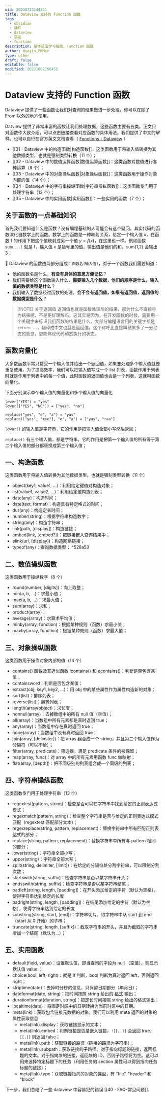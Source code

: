 ```yaml
---
uid: 20230723144341
title: Dataview 支持的 Function 函数
tags:
  - obsidian
  - 插件
  - dataview
  - 语法
  - function
description: 基本语法学习指南，Function 函数
author: Huajin,PKMer
type: other
draft: false
editable: false
modified: 20231002150451
---
```


# Dataview 支持的 Function 函数

Dataview 提供了一些函数让我们对查询的结果做进一步处理，你可以在除了 From 以外的地方使用。

Datview 提供了非常丰富的函数让我们处理数据，这些函数主要有五类。正文只对函数作大致介绍，可以点击链接查看对应函数的具体用法，我们提供了中文的解释。也可以自行在官方英文文档查看（ [Functions - Dataview](https://blacksmithgu.github.io/obsidian-dataview/reference/functions/#utility-functions) ）

- [[31 - Dataview 中的构造函数|构造函数]]：这类函数用于将输入值转换为其他数据类型，也就是强制类型转换（11 个）；
- [[32 - Dataview 中的数值运算函数|数值运算函数]]：这类函数对数值进行各种运算（8 个）；
- [[33 - Dataview 中的对象操纵函数|对象操纵函数]]：这类函数用于操作对象内部的值（14 个）；
- [[34 - Dataview 中的字符串操纵函数|字符串操纵函数]]：这类函数专门用于处理字符串（13 个）；
- [[35 - Dataview 中的实用函数|实用函数]]：一些实用的函数（7 个）；

## 关于函数的一点基础知识

首先我们要知道什么是函数？没有编程基础的人可能会有这个疑问。其实代码的函数演化自数学上的函数。数学上的函数是一种映射关系，给定一个输入值 x，在函数 f 的作用下把这个值映射成另一个值 $y=f(x)$，在这里也一样。例如函数 `sum(...)` 就是 f，输入值 x 是括号里的值，输出值是他们的和，sum(1,2) 会输出 3；

📌 Dataview 的函数由两部分组成：`函数名(输入值)`，对于一个函数我们需要知道：

- 他的函数名是什么，**有没有具体的意思方便记忆**？
- 我们需要给这个函数输入什么，**需要输入几个数据，他们的顺序是什么，输入值的数据类型是什么**？
- 我们输入了数据经过函数的处理，**会不会有返回值，如果有返回值，返回值的数据类型是什么**？

> [!NOTE] 关于返回值
> 返回值也就是函数处理后的结果，那为什么不直接称为结果呢，不是更好理解吗。这其实是因为，在开发函数的时候，需要用一个关键字来标识我们函数的结果是什么，大部分编程语言用的关键字都是 `return ..`，翻译成中文也就是返回值。这个称呼比直接叫结果多了一分动态的感觉，更能体现代码动态执行的状态。

## 函数向量化

大多数函数平常只接受一个输入值并给出一个返回值，如果要处理多个输入值就要重复使用。为了提高效率，我们可以把输入值写成一个 list 列表，函数作用于列表时就是作用于列表中的每一个值，此时函数的返回值也会是一个列表，这就叫函数向量化。

下面分别演示单个输入值的向量化和多个输入值的向量化

```
lower("YES") = "yes"
lower(["YES", "NO"]) = ["yes", "no"]

replace("yes", "e", "a") = "yas" 
replace(["yes", "ree"], "e", "a") = ["yas", "raa"]
```

`lower()` 的输入值是字符串，它的作用是把输入值全部小写然后返回；

`replace()` 有三个输入值，都是字符串。它的作用是把第一个输入值的所有等于第二个输入值的部分都替换成第三个输入值；

## 一、构造函数

这类函数用于将输入值转换为其他数据类型，也就是强制类型转换（11 个）

- object(key1, value1, ...)：利用给定键值对构造对象；
- list(value1, value2, ...)：利用给定值构造列表；
- date(any)：构造时间；
- date(text, format)：构造具有特定格式的时间；
- dur(any)：构造定长时间；
- number(string)：根据字符串构造数字；
- string(any)：构造字符串；
- link(path, [display])：构造链接；
- embed(link, [embed?])：把链接嵌入查询结果中；
- elink(url, [display])：构造网络链接；
- typeof(any)：查询数据类型； ^528a53

## 二、数值操纵函数

这类函数用于操纵数字（8 个）

- round(number, [digits])：向上取整；
- min(a, b, ...)：求最小值；
- max(a, b, ...)：求最大值；
- sum(array)：求和；
- product(array)：
- average(array)：求算术平均值；
- minby(array, function)：根据某种规则（函数）求最小值；
- maxby(array, function)：根据某种规则（函数）求最大值；

## 三、对象操纵函数

这类函数用于操作对象内部的值（14 个）

- contains() 函数及其近似函数 icontains() 和 econtains()：判断是否包含某值；
- containsword：判断是否包含某值；
- extract(obj, key1, key2, ...)：用 obj 中的某些属性作为属性构造新的对象；
- sort(list)：排序列表；
- reverse(list)：翻转列表；
- length(array/object)：求长度；
- nonnull(array)：去掉数组中的所有 null 值（空值）；
- all(array)：当数组中所有元素都是真时返回 true；
- any(array)：当数组中存在真时返回 true；
- none(array)：当数组中没有真时返回 true；
- join(array, [delimiter])：把 array 组合成一个 string，并且第二个输入值作为分隔符（可以不给）；
- filter(array, predicate)：筛选器，满足 predicate 条件的被保留；
- map(array, func)：对 array 中的所有元素用函数 func 做映射；
- flat(array, [depth])：把不同级别的列表组合成一个同级的列表；

## 四、字符串操纵函数

这类函数专门用于处理字符串（13 个）

- regextest(pattern, string)：检查是否可以在字符串中找到给定的正则表达式模式；
- regexmatch(pattern, string)：检查整个字符串是否与给定的正则表达式模式匹配（regextest 匹配部分文本）；
- regexreplace(string, pattern, replacement)：替换字符串中所有匹配正则表达式的部分；
- replace(string, pattern, replacement)：替换字符串中所有与 pattern 相同的部分；
- lower(string)：字符串全部小写；
- upper(string)：字符串全部大写；
- split(string, delimiter, [limit])：在给定的分隔符处分割字符串，可以限制分割次数；
- startswith(string, suffix)：检查字符串是否以某字符串开头；
- endsswith(string, suffix)：检查字符串是否以某字符串结尾；
- padleft(string, length, [padding])：在开头添加给定的字符（默认为空格），使得字符串达到给定的长度
- padright(string, length, [padding])：在结尾添加给定的字符（默认为空格），使得字符串达到给定的长度
- substring(string, start, [end])：字符串切片，取字符串中从 start 到 end（start 从 0 开始）的子串；
- truncate(string, length, [suffix])：截取字符串的开头，并且为截取的字符串增加一个结尾（默认为...）；

## 五、实用函数

- default(field, value)：设置默认值，即当查询的字段为 null （空值），则显示默认值 value ；
- choice(bool, left, right)：就是 if 判断，bool 判断为真时返回 left，否则返回 right；
- striptime(date)：去掉时分秒的信息，只保留日期部分（年月日）；
- dateformat(date, string)：把时间按照 string 给出的 [格式](https://momentjs.com/docs/#/displaying/format/) 输出；
- durationformat(duration, string)：把定长时间按照 string 给出的格式输出；
- localtime(date)：将固定时区中的日期转换为当前时区中的日期。
- meta(link)：获取包含链接元数据的对象。我们可以利用 meta 返回的对象的属性获取信息
	- meta(link).display：获取链接显示的文本；
	- meta(link).embed：判断链接是否是嵌入链接，`![[..]]` 会返回 true，`[[.]]` 则返回 false；
	- meta(link).path：获取链接的路径（链接的路径为字符串）；
	- meta(link).subpath：获取链接的子路径。对于指向标题的链接，返回标题的文本。对于指向块的链接，返回块的 ID。否则子路径将为空。这可以用来选择特定标题下的任务（利用任务的 section 属性可以得到指向任务标题的链接）；
	- meta(link).type：获取链接指向的对象的类型，有 “file”, "header" 和 "block"

下一步，我们总结了一些 dataview 中容易犯的错误 [[40 - FAQ-常见问题]].